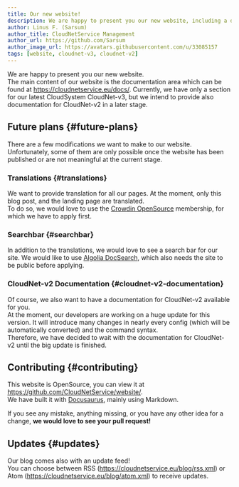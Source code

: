 ```yaml
---
title: Our new website!
description: We are happy to present you our new website, including a documentation area for our software.
author: Linus F. (Sarsum)
author_title: CloudNetService Management
author_url: https://github.com/Sarsum
author_image_url: https://avatars.githubusercontent.com/u/33085157
tags: [website, cloudnet-v3, cloudnet-v2]
---
```


We are happy to present you our new website.  
The main content of our website is the documentation area which can be found at https://cloudnetservice.eu/docs/.
Currently, we have only a section for our latest CloudSystem CloudNet-v3, but we intend to provide also documentation
for CloudNet-v2 in a later stage.

<!--truncate-->

## Future plans {#future-plans}

There are a few modifications we want to make to our website. Unfortunately, some of them are only possible once
the website has been published or are not meaningful at the current stage.

### Translations {#translations}

We want to provide translation for all our pages. At the moment, only this blog post, and the landing page are translated.  
To do so, we would love to use the [Crowdin OpenSource](https://crowdin.com/page/open-source-project-setup-request)
membership, for which we have to apply first.

### Searchbar {#searchbar}

In addition to the translations, we would love to see a search bar for our site. We would like to use
[Algolia DocSearch](https://docsearch.algolia.com/), which also needs the site to be public before applying.

### CloudNet-v2 Documentation {#cloudnet-v2-documentation}

Of course, we also want to have a documentation for CloudNet-v2 available for you.  
At the moment, our developers are working on a huge update for this version. It will introduce many changes in nearly
every config (which will be automatically converted) and the command syntax.  
Therefore, we have decided to wait with the documentation for CloudNet-v2 until the big update is finished.

## Contributing {#contributing}

This website is OpenSource, you can view it at https://github.com/CloudNetService/website/.  
We have built it with [Docusaurus](https://docusaurus.io/), mainly using Markdown.

If you see any mistake, anything missing, or you have any other idea for a change, **we would love to see your pull request!**

## Updates {#updates}

Our blog comes also with an update feed!  
You can choose between RSS (https://cloudnetservice.eu/blog/rss.xml) or Atom (https://cloudnetservice.eu/blog/atom.xml)
to receive updates.

